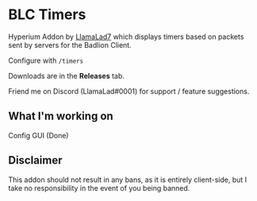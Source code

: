 # BLC Timers

Hyperium Addon by [LlamaLad7](https://github.com/lego3708) which displays timers based on packets sent by servers for the Badlion Client.

Configure with `/timers`

Downloads are in the **Releases** tab.

Friend me on Discord (LlamaLad#0001) for support / feature suggestions.

## What I'm working on
Config GUI (Done)

## Disclaimer
This addon should not result in any bans, as it is entirely client-side, but I take no responsibility in the event of you being banned.
